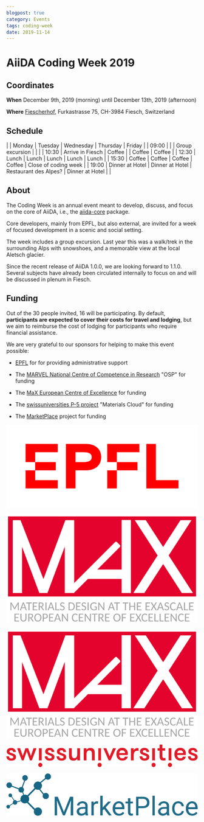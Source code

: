 ```yaml
---
blogpost: true
category: Events
tags: coding-week
date: 2019-11-14
---
```


# AiiDA Coding Week 2019

## Coordinates

**When** December 9th, 2019 (morning) until December 13th, 2019 (afternoon)

**Where** [Fiescherhof](http://www.fiescherhof.ch/en/), Furkastrasse 75, CH-3984 Fiesch, Switzerland

## Schedule

|       | Monday           | Tuesday         | Wednesday             | Thursday        | Friday               |
| 09:00 |                  |                 | Group excursion       |                 |                      |
| 10:30 | Arrive in Fiesch | Coffee          |                       | Coffee          | Coffee               |
| 12:30 | Lunch            | Lunch           | Lunch                 | Lunch           | Lunch                |
| 15:30 | Coffee           | Coffee          | Coffee                | Coffee          | Close of coding week |
| 19:00 | Dinner at Hotel  | Dinner at Hotel | Restaurant des Alpes? | Dinner at Hotel |                      |

## About

The Coding Week is an annual event meant to develop, discuss, and focus on the core of AiiDA, i.e., the [aiida-core](https://github.com/aiidateam/aiida-core) package.

Core developers, mainly from EPFL, but also external, are invited for a week of focused development in a scenic and social setting.

The week includes a group excursion. Last year this was a walk/trek in the surrounding Alps with snowshoes, and a memorable view at the local Aletsch glacier.

Since the recent release of AiiDA 1.0.0, we are looking forward to 1.1.0. Several subjects have already been circulated internally to focus on and will be discussed in plenum in Fiesch.

## Funding

Out of the 30 people invited, 16 will be participating. By default, **participants are expected to cover their costs for travel and lodging**, but we aim to reimburse the cost of lodging for participants who require financial assistance.

We are very grateful to our sponsors for helping to make this event possible:

* [EPFL](http://epfl.ch) for for providing administrative support

* The [MARVEL National Centre of Competence in Research](http://nccr-marvel.ch/) "OSP" for funding

* The [MaX European Centre of Excellence](http://www.max-centre.eu/) for funding

* The [swissuniversities P-5 project](https://www.swissuniversities.ch/en/organisation/projects-and-programmes/p-5/) "Materials Cloud" for funding

* The [MarketPlace](https://www.the-marketplace-project.eu/) project for funding

[![](../pics/legacy/EPFL_Logo_Digital_RGB_PROD.png)](http://epfl.ch)

[![](../pics/legacy/214f921c.marvel_nccr.png)](http://nccr-marvel.ch/)

[![](../pics/legacy/ebdc2ee9.max_.png)](http://www.max-centre.eu/)

[![](../pics/legacy/894d22ec.swissuniversities.png)](https://www.swissuniversities.ch/en/organisation/projects-and-programmes/p-5/)

[![](../pics/legacy/marketplace.png)](https://www.the-marketplace-project.eu/)
